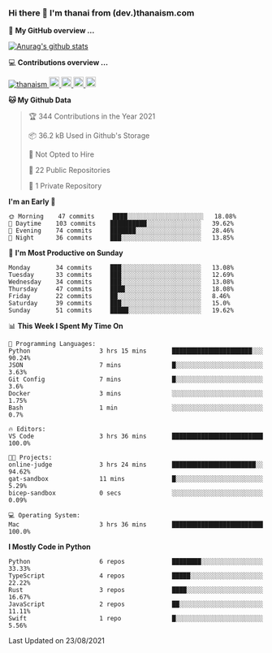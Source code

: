 ### Hi there 👋 I'm thanai from (dev.)thanaism.com

<!-- バッジ関連 -->
<!--
メイン：https://shields.io/category/social
GitHub view：https://github.com/antonkomarev/github-profile-views-counter
Qiita contributions：https://qiita.com/mikkame/items/f2c60d9caf8a8e38ec50
 -->

🍎 **My GitHub overview ...**

<!-- GitHubトロフィー -->
<!--
https://github.com/ryo-ma/github-profile-trophy
 -->

<!-- [![trophy](https://github-profile-trophy.vercel.app/?username=thanaism)](https://github.com/thanaism/thanaism) -->

<!-- GitHubステータス -->
<!--
https://github.com/anuraghazra/github-readme-stats
 -->

[![Anurag's github stats](https://github-readme-stats.vercel.app/api?username=thanaism&count_private=true&show_icons=true)](https://github.com/thanaism/thanaism)

<!-- [![ReadMe Card](https://github-readme-stats.vercel.app/api/pin/?username=thanaism&repo=thanaism)](https://github.com/thanaism/thanaism) -->

<!-- Skill icons -->
<!--
https://rahuldkjain.github.io/gh-profile-readme-generator/
 -->

💻 **Contributions overview ...**

<p align="left">

  <a href="https://github.com/thanaism/thanaism/">
    <img src="https://komarev.com/ghpvc/?username=thanaism" alt="thanaism" />
  </a>
  <a href="http://twitter.com/okinawa__noodle">
    <img height="20" src="https://img.shields.io/twitter/follow/okinawa__noodle?label=Twitter&logo=twitter&style=flat" />
  </a>
  <a href="https://github.com/thanaism">
    <img height="20" src="https://img.shields.io/github/followers/thanaism?label=follow&logo=github&style=flat" />
  </a>
  <!-- <a href="https://www.reddit.com/user/thanaism">
    <img height="20" src="https://img.shields.io/reddit/user-karma/combined/thanaism?label=Reddit&logo=reddit&style=flat" />
  </a>
  <a href="https://stackoverflow.com/users/5720201/thanaism">
    <img height="20" src="https://img.shields.io/stackexchange/stackoverflow/r/5720201?label=StackOverflow&logo=stack-overflow&style=flat" /> -->
  </a>
  <a href="http://qiita.com/thanai">
    <img height="20" src="https://qiita-badge.apiapi.app/s/thanai/posts.svg" />
  </a>
  <//qiita.com/thanai">
    <img height="20" src="https://qiita-badge.apiapi.app/s/thanai/contributions.svg" />
  </a>
</p>

<!--START_SECTION:waka-->
**🐱 My Github Data** 

> 🏆 344 Contributions in the Year 2021
 > 
> 📦 36.2 kB Used in Github's Storage 
 > 
> 🚫 Not Opted to Hire
 > 
> 📜 22 Public Repositories 
 > 
> 🔑 1 Private Repository 
 > 
**I'm an Early 🐤** 

```text
🌞 Morning    47 commits     ████░░░░░░░░░░░░░░░░░░░░░   18.08% 
🌆 Daytime    103 commits    ██████████░░░░░░░░░░░░░░░   39.62% 
🌃 Evening    74 commits     ███████░░░░░░░░░░░░░░░░░░   28.46% 
🌙 Night      36 commits     ███░░░░░░░░░░░░░░░░░░░░░░   13.85%

```
📅 **I'm Most Productive on Sunday** 

```text
Monday       34 commits     ███░░░░░░░░░░░░░░░░░░░░░░   13.08% 
Tuesday      33 commits     ███░░░░░░░░░░░░░░░░░░░░░░   12.69% 
Wednesday    34 commits     ███░░░░░░░░░░░░░░░░░░░░░░   13.08% 
Thursday     47 commits     ████░░░░░░░░░░░░░░░░░░░░░   18.08% 
Friday       22 commits     ██░░░░░░░░░░░░░░░░░░░░░░░   8.46% 
Saturday     39 commits     ███░░░░░░░░░░░░░░░░░░░░░░   15.0% 
Sunday       51 commits     █████░░░░░░░░░░░░░░░░░░░░   19.62%

```


📊 **This Week I Spent My Time On** 

```text
💬 Programming Languages: 
Python                   3 hrs 15 mins       ██████████████████████░░░   90.24% 
JSON                     7 mins              █░░░░░░░░░░░░░░░░░░░░░░░░   3.63% 
Git Config               7 mins              █░░░░░░░░░░░░░░░░░░░░░░░░   3.6% 
Docker                   3 mins              ░░░░░░░░░░░░░░░░░░░░░░░░░   1.75% 
Bash                     1 min               ░░░░░░░░░░░░░░░░░░░░░░░░░   0.7%

🔥 Editors: 
VS Code                  3 hrs 36 mins       █████████████████████████   100.0%

🐱‍💻 Projects: 
online-judge             3 hrs 24 mins       ███████████████████████░░   94.62% 
gat-sandbox              11 mins             █░░░░░░░░░░░░░░░░░░░░░░░░   5.29% 
bicep-sandbox            0 secs              ░░░░░░░░░░░░░░░░░░░░░░░░░   0.09%

💻 Operating System: 
Mac                      3 hrs 36 mins       █████████████████████████   100.0%

```

**I Mostly Code in Python** 

```text
Python                   6 repos             ████████░░░░░░░░░░░░░░░░░   33.33% 
TypeScript               4 repos             █████░░░░░░░░░░░░░░░░░░░░   22.22% 
Rust                     3 repos             ████░░░░░░░░░░░░░░░░░░░░░   16.67% 
JavaScript               2 repos             ██░░░░░░░░░░░░░░░░░░░░░░░   11.11% 
Swift                    1 repo              █░░░░░░░░░░░░░░░░░░░░░░░░   5.56%

```



 Last Updated on 23/08/2021
<!--END_SECTION:waka-->
